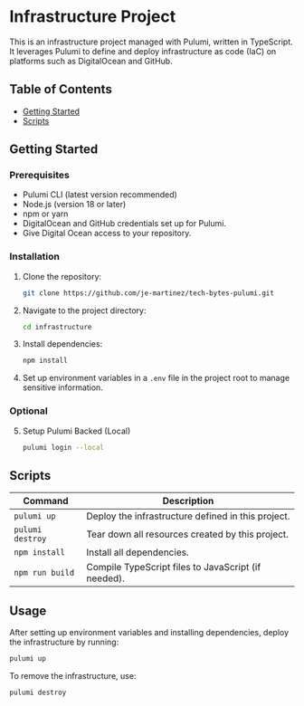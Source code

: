 
# Infrastructure Project

This is an infrastructure project managed with Pulumi, written in TypeScript. It leverages Pulumi to define and deploy infrastructure as code (IaC) on platforms such as DigitalOcean and GitHub.

## Table of Contents
- [Getting Started](#getting-started)
- [Scripts](#scripts)

## Getting Started

### Prerequisites
- Pulumi CLI (latest version recommended)
- Node.js (version 18 or later)
- npm or yarn
- DigitalOcean and GitHub credentials set up for Pulumi.
- Give Digital Ocean access to your repository.

### Installation

1. Clone the repository:
   ```bash
   git clone https://github.com/je-martinez/tech-bytes-pulumi.git
   ```
2. Navigate to the project directory:
   ```bash
   cd infrastructure
   ```
3. Install dependencies:
   ```bash
   npm install
   ```
4. Set up environment variables in a `.env` file in the project root to manage sensitive information.

### Optional

5. Setup Pulumi Backed (Local)
   ```bash
   pulumi login --local
   ```
## Scripts

| Command             | Description                                         |
|---------------------|-----------------------------------------------------|
| `pulumi up`         | Deploy the infrastructure defined in this project.  |
| `pulumi destroy`    | Tear down all resources created by this project.    |
| `npm install`       | Install all dependencies.                           |
| `npm run build`     | Compile TypeScript files to JavaScript (if needed). |

## Usage

After setting up environment variables and installing dependencies, deploy the infrastructure by running:
```bash
pulumi up
```
To remove the infrastructure, use:
```bash
pulumi destroy
```


